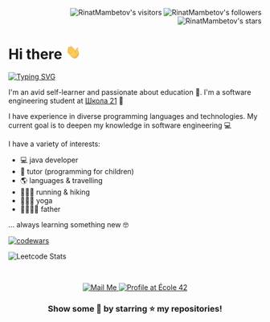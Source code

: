 <p align="right">
	<img alt="RinatMambetov's visitors" src="https://komarev.com/ghpvc/?username=RinatMambetov&color=8c36db&style=flat&label=visitors" />
	<img alt="RinatMambetov's followers" src="https://img.shields.io/github/followers/RinatMambetov?color=blueviolet" />
	<img alt="RinatMambetov's stars" src="https://img.shields.io/github/stars/RinatMambetov?color=blueviolet" />
</p>

# Hi there <img src="https://raw.githubusercontent.com/appinha/appinha/main/img/Hi.gif" width="30px">

<!-- ### Thanks for visiting! 😄 -->

[![Typing SVG](https://readme-typing-svg.herokuapp.com?color=%164B63FF&lines=Thanks+for+visiting!+😄)](https://git.io/typing-svg)

I'm an avid self-learner and passionate about education 📖. I'm a software engineering student at [Школа 21](https://21-school.ru/) 🏫

I have experience in diverse programming languages and technologies. My current goal is to deepen my knowledge in software engineering 💻

I have a variety of interests:

- 💻 java developer
- 📖 tutor (programming for children)
- 🌎 languages & travelling
- 🏃🏻‍♂️ running & hiking
- 🧘🏼‍♂️ yoga
- 👨‍👩‍👧‍👦 father

... always learning something new 🤓

[![codewars](https://www.codewars.com/users/RinatMambetov/badges/small)](https://www.codewars.com/users/RinatMambetov)

![Leetcode Stats](https://leetcard.jacoblin.cool/RinatMambetov?theme=light)

<!-- [![GitHub Streak](https://github-readme-streak-stats.herokuapp.com/?user=RinatMambetov)](https://git.io/streak-stats) -->

<!-- [![Readme Quotes](https://quotes-github-readme.vercel.app/api?type=horizontal&theme=light)](https://github.com/piyushsuthar/github-readme-quotes) -->

<br>

<p align="center">
	<a href="mailto:mambetovpost@gmail.com">
		<img alt="Mail Me" src="https://img.shields.io/badge/-Mail_me-blueviolet?style=flat&logo=Gmail&logoColor=white&link=mailto:mambetovpost@gmail.com" />
	</a>
	<!-- <a href="https://profile.intra.42.fr/users/greita">
		<img alt="Profile at École 42" src="https://img.shields.io/badge/-greita-yellow?style=flat&logo=42&logoColor=white&link=https://profile.intra.42.fr/users/greita" />
	</a> -->
	<a href="https://vk.com/rinatmambetov">
		<img alt="Profile at École 42" src="https://img.shields.io/badge/-Message me-blue?style=flat&logo=vk&logoColor=white&link=https://vk.com/rinatmambetov" />
	</a>
</p>

<h3 align="center">
	Show some 🤗 by starring ⭐️ my repositories!
</h3>
